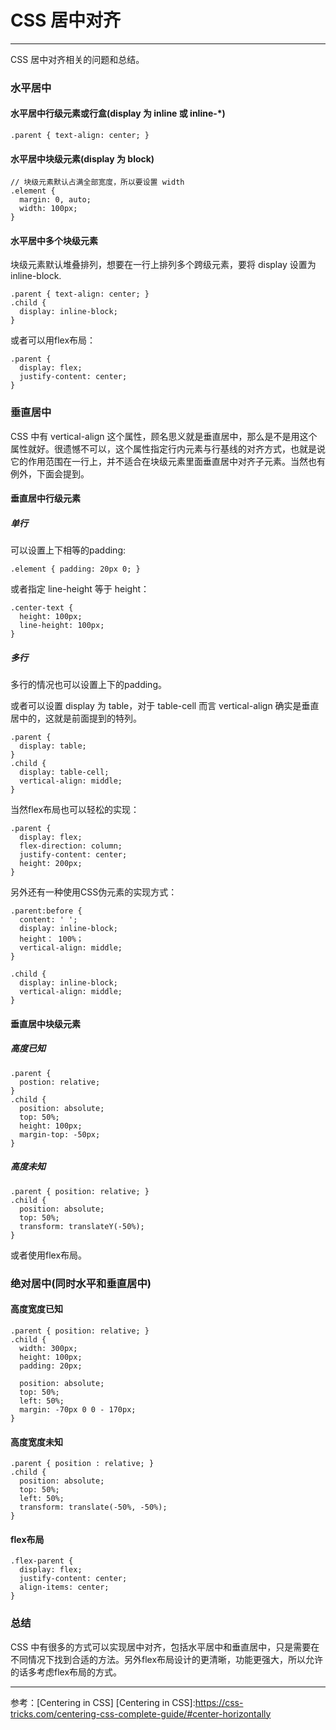 # CSS 居中对齐
---

CSS 居中对齐相关的问题和总结。

### 水平居中

#### 水平居中行级元素或行盒(display 为 inline 或 inline-*)
```
.parent { text-align: center; }
```

#### 水平居中块级元素(display 为 block)
```
// 块级元素默认占满全部宽度，所以要设置 width
.element {
  margin: 0, auto;
  width: 100px;
}
```

#### 水平居中多个块级元素
块级元素默认堆叠排列，想要在一行上排列多个跨级元素，要将 display 设置为 inline-block.

```
.parent { text-align: center; }
.child {
  display: inline-block;
}
```

或者可以用flex布局：

```
.parent {
  display: flex;
  justify-content: center;
}
```

### 垂直居中
CSS 中有 vertical-align 这个属性，顾名思义就是垂直居中，那么是不是用这个属性就好。很遗憾不可以，这个属性指定行内元素与行基线的对齐方式，也就是说它的作用范围在一行上，并不适合在块级元素里面垂直居中对齐子元素。当然也有例外，下面会提到。

#### 垂直居中行级元素

##### 单行
可以设置上下相等的padding:

```
.element { padding: 20px 0; }
```

或者指定 line-height 等于 height：

```
.center-text {
  height: 100px;
  line-height: 100px;
}
```

##### 多行
多行的情况也可以设置上下的padding。

或者可以设置 display 为 table，对于 table-cell 而言 vertical-align 确实是垂直居中的，这就是前面提到的特列。

```
.parent {
  display: table;
}
.child {
  display: table-cell;
  vertical-align: middle;
}
```

当然flex布局也可以轻松的实现：

```
.parent {
  display: flex;
  flex-direction: column;
  justify-content: center;
  height: 200px;
}
```

另外还有一种使用CSS伪元素的实现方式：

```
.parent:before {
  content: ' ';
  display: inline-block;
  height： 100%；
  vertical-align: middle;
}

.child {
  display: inline-block;
  vertical-align: middle;
}
```

#### 垂直居中块级元素

##### 高度已知
```
.parent {
  postion: relative;
}
.child {
  position: absolute;
  top: 50%;
  height: 100px;
  margin-top: -50px;
}
```
##### 高度未知
```
.parent { position: relative; }
.child {
  position: absolute;
  top: 50%;
  transform: translateY(-50%);
}
```

或者使用flex布局。

### 绝对居中(同时水平和垂直居中) 
#### 高度宽度已知
```
.parent { position: relative; }
.child {
  width: 300px;
  height: 100px;
  padding: 20px;
  
  position: absolute;
  top: 50%;
  left: 50%;
  margin: -70px 0 0 - 170px;
}
```

#### 高度宽度未知
```
.parent { position : relative; }
.child {
  position: absolute;
  top: 50%;
  left: 50%;
  transform: translate(-50%, -50%);
}
```

#### flex布局
```
.flex-parent {
  display: flex;
  justify-content: center;
  align-items: center;
}
```

### 总结

CSS 中有很多的方式可以实现居中对齐，包括水平居中和垂直居中，只是需要在不同情况下找到合适的方法。另外flex布局设计的更清晰，功能更强大，所以允许的话多考虑flex布局的方式。

***

参考：[Centering in CSS]
[Centering in CSS]:https://css-tricks.com/centering-css-complete-guide/#center-horizontally